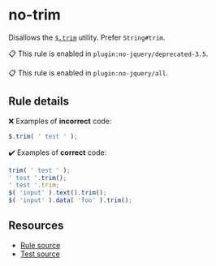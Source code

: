 [//]: # (This file is generated by eslint-docgen. Do not edit it directly.)

# no-trim

Disallows the [`$.trim`](https://api.jquery.com/jQuery.trim/) utility. Prefer `String#trim`.

📋 This rule is enabled in `plugin:no-jquery/deprecated-3.5`.

📋 This rule is enabled in `plugin:no-jquery/all`.

## Rule details

❌ Examples of **incorrect** code:
```js
$.trim( ' test ' );
```

✔️ Examples of **correct** code:
```js
trim( ' test ' );
' test '.trim();
' test '.trim;
$( 'input' ).text().trim();
$( 'input' ).data( 'foo' ).trim();
```

## Resources

* [Rule source](/src/rules/no-trim.js)
* [Test source](/tests/rules/no-trim.js)
